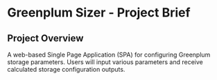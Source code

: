 # Greenplum Sizer - Project Brief
## Project Overview
A web-based Single Page Application (SPA) for configuring Greenplum storage parameters. Users will input various parameters and receive calculated storage configuration outputs.
